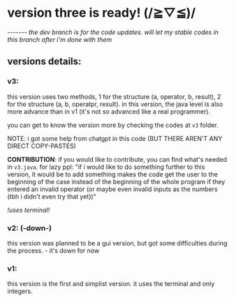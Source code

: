 # version three is ready! (/≧▽≦)/

------- *the dev branch is for the code updates. will let my stable codes in this branch after i'm done with them*


## versions details:
### v3:
  this version uses two methods, 1 for the structure (a, operator, b, result), 2 for the structure (a, b, operatpr, result).
  in this version, the java level is also more advance than in v1 (it's not so advanced like a real programmer).

  you can get to know the version more by checking the codes at `v3` folder.

  NOTE: i got some help from chatgpt in this code (BUT THERE AREN'T ANY DIRECT COPY-PASTES)
  
  **CONTRIBUTION**: if you would like to contribute, you can find what's needed in `v3.java`. for lazy ppl:
  "if i would like to do something further to this version, it would be to  add something makes the code get the user to the beginning of the case instead of the beginning of the whole program if they entered an invalid operator (or maybe even invalid inputs as the numbers (tbh i didn't even try that yet))"
  
  _!uses terminal!_

### v2: (-down-)
  this version was planned to be a gui version, but got some difficulties during the process. - it's down for now

### v1:
  this version is the first and simplist version. it uses the terminal and only integers.
